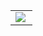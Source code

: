 <table width="100%"  border="0" cellpadding="0" cellspacing="0">
  <tr>
    <td align="center">
      <img align="left" src="https://github-readme-stats.vercel.app/api?username=selboo&show_icons=true&theme=dracula" />
    </td>
  </tr>
</table>
